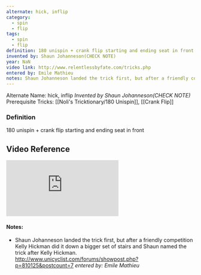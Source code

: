 ```yaml
---
alternate: hick, inflip
category:
  - spin
  - flip
tags:
  - spin
  - flip
definition: 180 unispin + crank flip starting and ending seat in front
invented by: Shaun Johanneson(CHECK NOTE)
year: NaN
video link: http://www.relentlessbyfate.com/tricks.php
entered by: Emile Mathieu
notes: Shaun Johanneson landed the trick first, but after a friendly competition Kelly Hickman did it down a bigger set of stairs and Shaun named the trick after Kelly Hickman. http://www.unicyclist.com/forums/showpost.php?p=810125&postcount=7
---
```

Alternate Name: hick, inflip
*Invented by Shaun Johanneson(CHECK NOTE)*
Prerequisite Tricks: [[Noli's Tricktionary/180 Unispin]], [[Crank Flip]]

### Definition
180 unispin + crank flip starting and ending seat in front

## Video Reference
![video](http://www.relentlessbyfate.com/tricks.php)

#### Notes:
- Shaun Johanneson landed the trick first, but after a friendly competition Kelly Hickman did it down a bigger set of stairs and Shaun named the trick after Kelly Hickman. http://www.unicyclist.com/forums/showpost.php?p=810125&postcount=7
*entered by: Emile Mathieu*
